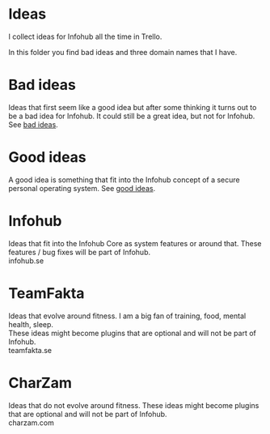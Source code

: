 # Ideas
I collect ideas for Infohub all the time in Trello.

In this folder you find bad ideas and three domain names that I have.

# Bad ideas
Ideas that first seem like a good idea but after some thinking it turns out to be a bad idea for Infohub.
It could still be a great idea, but not for Infohub.
See [bad ideas](main,idea_bad).

# Good ideas
A good idea is something that fit into the Infohub concept of a secure personal operating system.
See [good ideas](main,idea_good).

# Infohub
Ideas that fit into the Infohub Core as system features or around that.
These features / bug fixes will be part of Infohub.  
infohub.se

# TeamFakta
Ideas that evolve around fitness. I am a big fan of training, food, mental health, sleep.  
These ideas might become plugins that are optional and will not be part of Infohub.  
teamfakta.se

# CharZam
Ideas that do not evolve around fitness.
These ideas might become plugins that are optional and will not be part of Infohub.  
charzam.com
